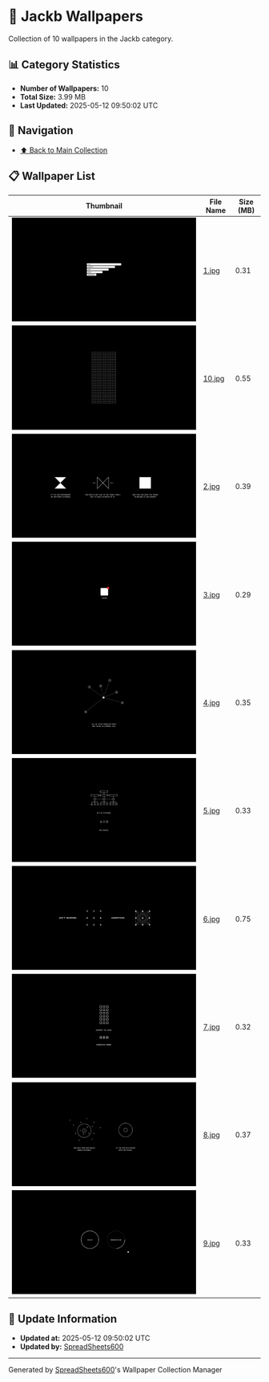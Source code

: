 # 📁 Jackb Wallpapers

Collection of 10 wallpapers in the Jackb category.

## 📊 Category Statistics
- **Number of Wallpapers:** 10
- **Total Size:** 3.99 MB
- **Last Updated:** 2025-05-12 09:50:02 UTC

## 📑 Navigation
- [⬆️ Back to Main Collection](../../README.md)

## 📋 Wallpaper List

| Thumbnail | File Name | Size (MB) |
|-----------|-----------|-----------|
| ![](1.jpg) | [1.jpg](1.jpg) | 0.31 |
| ![](10.jpg) | [10.jpg](10.jpg) | 0.55 |
| ![](2.jpg) | [2.jpg](2.jpg) | 0.39 |
| ![](3.jpg) | [3.jpg](3.jpg) | 0.29 |
| ![](4.jpg) | [4.jpg](4.jpg) | 0.35 |
| ![](5.jpg) | [5.jpg](5.jpg) | 0.33 |
| ![](6.jpg) | [6.jpg](6.jpg) | 0.75 |
| ![](7.jpg) | [7.jpg](7.jpg) | 0.32 |
| ![](8.jpg) | [8.jpg](8.jpg) | 0.37 |
| ![](9.jpg) | [9.jpg](9.jpg) | 0.33 |


## 🔄 Update Information
- **Updated at:** 2025-05-12 09:50:02 UTC
- **Updated by:** [SpreadSheets600](https://github.com/SpreadSheets600)

---
Generated by [SpreadSheets600](https://github.com/SpreadSheets600)'s Wallpaper Collection Manager
